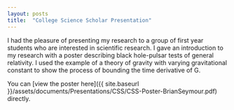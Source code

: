 ```yaml
---
layout: posts
title:  "College Science Scholar Presentation"
---
```



I had the pleasure of presenting my research to a group of first year students who are interested in scientific research. I gave an introduction to my research with a poster describing black hole-pulsar tests of general relativity. I used the example of a theory of gravity with varying gravitational constant to show the process of bounding the time derivative of G.  

You can [view the poster here]({{ site.baseurl }}/assets/documents/Presentations/CSS/CSS-Poster-BrianSeymour.pdf) directly.
